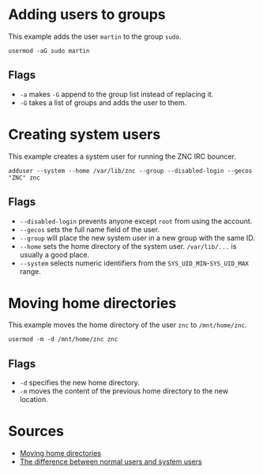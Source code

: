 # Adding users to groups
This example adds the user `martin` to the group `sudo`.

	usermod -aG sudo martin

## Flags
- `-a` makes `-G` append to the group list instead of replacing it.
- `-G` takes a list of groups and adds the user to them.

# Creating system users
This example creates a system user for running the ZNC IRC bouncer.

	adduser --system --home /var/lib/znc --group --disabled-login --gecos "ZNC" znc

## Flags
- `--disabled-login` prevents anyone except `root` from using the account.
- `--gecos` sets the full name field of the user.
- `--group` will place the new system user in a new group with the same ID.
- `--home` sets the home directory of the system user. `/var/lib/...` is usually a good place.
- `--system` selects numeric identifiers from the `SYS_UID_MIN`-`SYS_UID_MAX` range.

# Moving home directories
This example moves the home directory of the user `znc` to `/mnt/home/znc`.

	usermod -m -d /mnt/home/znc znc

## Flags
- `-d` specifies the new home directory.
- `-m` moves the content of the previous home directory to the new location.

# Sources
- [Moving home directories](https://lists.debian.org/debian-user/2008/10/msg00335.html)
- [The difference between normal users and system users](http://unix.stackexchange.com/a/80279)
